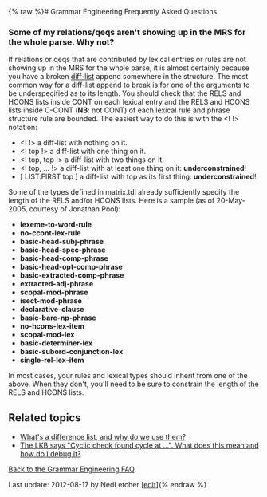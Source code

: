 {% raw %}# Grammar Engineering Frequently Asked Questions

### Some of my relations/qeqs aren't showing up in the MRS for the whole parse. Why not?

If relations or qeqs that are contributed by lexical entries or rules
are not showing up in the MRS for the whole parse, it is almost
certainly because you have a broken [diff-list](../GeFaqDiffList) append
somewhere in the structure. The most common way for a diff-list append
to break is for one of the arguments to be underspecified as to its
length. You should check that the RELS and HCONS lists inside CONT on
each lexical entry and the RELS and HCONS lists inside C-CONT (**NB**:
not CONT) of each lexical rule and phrase structure rule are bounded.
The easiest way to do this is with the &lt;! !&gt; notation:

- &lt;! !&gt; a diff-list with nothing on it.
- &lt;! top !&gt; a diff-list with one thing on it.
- &lt;! top, top !&gt; a diff-list with two things on it.
- &lt;! top, ... !&gt; a diff-list with at least one thing on it:
**underconstrained**!
- \[ LIST.FIRST top \] a diff-list with top as its first thing:
**underconstrained**!

Some of the types defined in matrix.tdl already sufficiently specify the
length of the RELS and/or HCONS lists. Here is a sample (as of
20-May-2005, courtesy of Jonathan Pool):

- **lexeme-to-word-rule**
- **no-ccont-lex-rule**
- **basic-head-subj-phrase**
- **basic-head-spec-phrase**
- **basic-head-comp-phrase**
- **basic-head-opt-comp-phrase**
- **basic-extracted-comp-phrase**
- **extracted-adj-phrase**
- **scopal-mod-phrase**
- **isect-mod-phrase**
- **declarative-clause**
- **basic-bare-np-phrase**
- **no-hcons-lex-item**
- **scopal-mod-lex**
- **basic-determiner-lex**
- **basic-subord-conjunction-lex**
- **single-rel-lex-item**

In most cases, your rules and lexical types should inherit from one of
the above. When they don't, you'll need to be sure to constrain the
length of the RELS and HCONS lists.

## Related topics

- [What's a difference list, and why do we use them?](../GeFaqDiffList)
- [The LKB says "Cyclic check found cycle at ...". What does this mean
and how do I debug it?](../GeFaqCyclicCheck)

[Back to the Grammar Engineering FAQ](/GrammarEngineeringFaq).

Last update: 2012-08-17 by NedLetcher [[edit](https://github.com/delph-in/docs/wiki/GeFaqMissingRels/_edit)]{% endraw %}